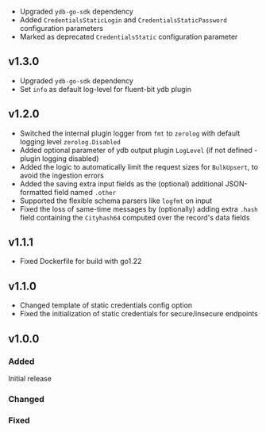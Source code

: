 * Upgraded `ydb-go-sdk` dependency
* Added `CredentialsStaticLogin` and `CredentialsStaticPassword` configuration parameters
* Marked as deprecated `CredentialsStatic` configuration parameter

## v1.3.0
* Upgraded `ydb-go-sdk` dependency
* Set `info` as default log-level for fluent-bit ydb plugin

## v1.2.0
* Switched the internal plugin logger from `fmt`  to `zerolog` with default logging level `zerolog.Disabled`
* Added optional parameter of ydb output plugin `LogLevel` (if not defined - plugin logging disabled)
* Added the logic to automatically limit the request sizes for `BulkUpsert`, to avoid the ingestion errors
* Added the saving extra input fields as the (optional) additional JSON-formatted field named `.other`
* Supported the flexible schema parsers like `logfmt` on input
* Fixed the loss of same-time messages by (optionally) adding extra `.hash` field containing the `Cityhash64` computed over the record's data fields

## v1.1.1
* Fixed Dockerfile for build with go1.22

## v1.1.0
* Changed template of static credentials config option
* Fixed the initialization of static credentials for secure/insecure endpoints 

## v1.0.0

### Added

Initial release

### Changed

### Fixed
